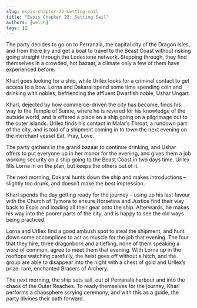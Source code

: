 ```yaml
---
slug: espis-chapter-22-setting-sail
title: "Espis Chapter 22: Setting Sail"
authors: [welch]
tags: []
---
```


The party decides to go on to Perranala, the capital city of the Dragon Isles, and from there try and get a boat to travel to the Beast Coast without risking going straight through the Lodestone network. Stepping through, they find themselves in a crowded, hot bazaar, a climate only a few of them have experienced before.

<!--truncate-->
 
Kharl goes looking for a ship, while Urllex looks for a criminal contact to get access to a bow. Lorna and Dakarai spend some time spending coin and drinking with nobles, befriending the affluent Dwarfish noble, Ushar Ungart.
 
Kharl, dejected by how commerce-driven the city has become, finds his way to the Temple of Sunne, where he is revered for his knowledge of the outside world, and is offered a place on a ship going on a pilgrimage out to the outer islands. Urllex finds his contact in Malar’s Throat, a rundown part of the city, and is told of a shipment coming in to town the next evening on the merchant vessel Eat, Pray, Love.
 
The party gathers in the grand bazaar to continue drinking, and Ushar offers to put everyone up in her manor for the evening, and gives them a job working security on a ship going to the Beast Coast in two days time. Urllex fills Lorna in on the plan, but keeps the others out of it.
 
The next morning, Dakarai hunts down the ship and makes introductions – slightly too drunk, and doesn’t make the best impression.
 
Kharl spends the day getting ready for the journey – using up his last favour with the Church of Tymora to ensure Horsetina and Justice find their way back to Espis and loading all their gear onto the ship. Afterwards, he makes his way into the poorer parts of the city, and is happy to see the old ways being practiced.
 
Lorna and Urllex find a good ambush spot to steal the shipment, and hunt down some accomplices to act as muscle for the job that evening. The four that they hire, three dragonborn and a tiefling, none of them speaking a word of common, agree to meet them that evening. With Lorna up in the rooftops watching carefully, the heist goes off without a hitch, and the group are able to disappear into the night with a chest of gold and Urllex’s prize: rare, enchanted Bracers of Archery.
 
The next morning, the ship sets sail, out of Perranala harbour and into the chaos of the Outer Reaches. To ready themselves for the journey, Kharl performs a chaosphere scrying ceremony, and with this as a guide, the party divines their path forward..